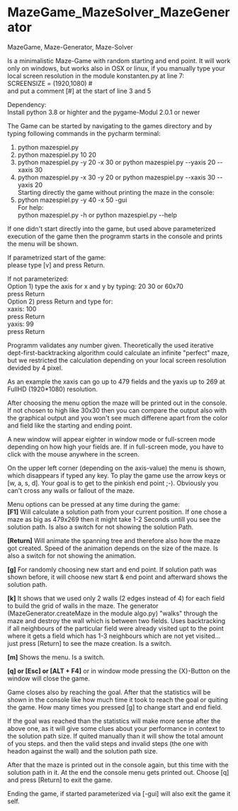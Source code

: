 # MazeGame_MazeSolver_MazeGenerator
MazeGame, Maze-Generator, Maze-Solver  

Is a minimalistic Maze-Game with random starting and end point.  It will work only on windows, 
but works also in OSX or linux, if you manually type your local screen resolution in the module 
konstanten.py at line 7:    
SCREENSIZE = (1920,1080) #    
and put a comment [#] at the start of line 3 and 5   

Dependency:  
Install python 3.8 or highter and the pygame-Modul 2.0.1 or newer 

The Game can be started by navigating to the games directory and by typing following commands in the pycharm terminal: 

1) python mazespiel.py   
2) python mazespiel.py 10 20   
3) python mazespiel.py -y 20 -x 30  or python mazespiel.py --yaxis 20 --xaxis 30   
4) python mazespiel.py -x 30 -y 20  or python mazespiel.py --xaxis 30 --yaxis 20   
Starting directly the game without printing the maze in the console:     
5) python mazespiel.py -y 40 -x 50 -gui    
For help:    
python mazespiel.py -h              or python mazespiel.py --help   

If one didn't start directly into the game, but used above parameterized execution of the game
then the programm starts in the console and prints the menu will be shown.   

If parametrized start of the game:    
please type [v] and press Return.  

If not parameterized:  
  Option 1) type the axis for x and y by typing:  20 30  or  60x70  
            press Return      
  Option 2) press Return and type for:       
      xaxis: 100   
      press Return   
      yaxis: 99    
      press Return     
      
Programm validates any number given. Theoretically the used iterative dept-first-backtracking algorithm 
could calculate an infinite "perfect" maze, but we restricted the calculation depending on your local screen
resolution devided by 4 pixel.    

As an example the xaxis can go up to 479 fields and the yaxis up to 269 at FullHD (1920*1080) resolution.     

After choosing the menu option the maze will be printed out in the console. If not chosen to high like 30x30
then you can compare the output also with the graphical output and you won't see much differene apart from 
the color and field like the starting and ending point.    

A new window will appear eighter in window mode or full-screen mode depending on how high your fields are. 
If in full-screen mode, you have to click with the mouse anywhere in the screen.   

On the upper left corner (depending on the axis-value) the menu is shown, which disappears if typed any key. 
To play the game use the arrow keys or [w, a, s, d]. Your goal is to get to the pinkish end point ;-). 
Obviously you can't cross any walls or fallout of the maze.   

Menu options can be pressed at any time during the game:      
**[F1]** Will calculate a solution path from your current position. If one chose a maze as big as 479x269 then it might 
     take 1-2 Seconds untill you see the solution path. Is also a switch for not showing the solution Path.  
     
**[Return]** Will animate the spanning tree and therefore also how the maze got created. Speed of the animation depends on the 
         size of the maze. Is also a switch for not showing the animation.  

**[g]** For randomly choosing new start and end point. If solution path was shown before, it will choose new start & end point
    and afterward shows the solution path.  
    
**[k]** It shows that we used only 2 walls (2 edges instead of 4) for each field to build the grid of walls in the maze. The 
    generator (MazeGenerator.createMaze in the module algo.py) "walks" through the maze and destroy the wall which is between
    two fields. Uses backtracking if all neighbours of the particular field were already visited upt to the point where it 
    gets a field which has 1-3 neighbours which are not yet visited... just press [Return] to see the maze creation. 
    Is a switch.  

**[m]** Shows the menu. Is a switch. 

**[q] or [Esc] or [ALT + F4]** or in window mode pressing the {X}-Button on the window will close the game. 

Game closes also by reaching the goal. After that the statistics will be shown in the console like how much time it took 
to reach the goal or quiting the game. How many times you pressed [g] to change start and end field. 

If the goal was reached than the statistics will make more sense after the above one, as it will give some clues about 
your performance in context to the solution path size. If quited manually than it will show the total amount of you steps. 
and then the valid steps and invalid steps (the one with headon against the wall) and the solution path size. 

After that the maze is printed out in the console again, but this time with the solution path in it. 
At the end the console menu gets printed out. Choose [q] and press [Return] to exit the game. 

Ending the game, if started parameterized via [-gui] will also exit the game it self. 

